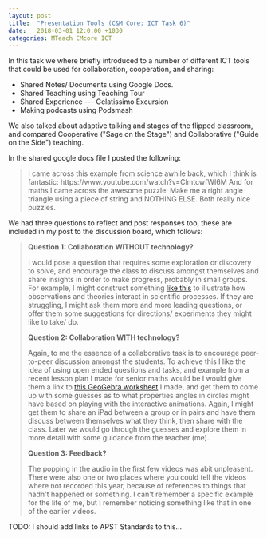 ```yaml
---
layout: post
title:  "Presentation Tools (C&M Core: ICT Task 6)"
date:   2018-03-01 12:0:00 +1030
categories: MTeach CMcore ICT
---
```


In this task we where briefly introduced to a number of different ICT tools that could be used for collaboration, cooperation, and sharing:
- Shared Notes/ Documents using Google Docs.
- Shared Teaching using Teaching Tour
- Shared Experience --- Gelatissimo Excursion
- Making podcasts using Podsmash

We also talked about adaptive talking and stages of the flipped classroom, and compared Cooperative ("Sage on the Stage") and Collaborative ("Guide on the Side") teaching.

In the shared google docs file I posted the following:

<blockquote markdown="1">
I came across this example from science awhile back, which I think is fantastic:
https://www.youtube.com/watch?v=ClmtcwfWI6M
And for maths I came across the awesome puzzle: Make me a right angle triangle using a piece of string and NOTHING ELSE. Both really nice puzzles.
</blockquote>

We had three questions to reflect and post responses too, these are included in my post to the discussion board, which follows:

<blockquote markdown="1">

**Question 1: Collaboration WITHOUT technology?**

I would pose a question that requires some exploration or discovery to solve, and encourage the class to discuss amongst themselves and share insights in order to make progress, probably in small groups. For example, I might construct something [like this](https://youtu.be/ClmtcwfWI6M) to illustrate how observations and theories interact in scientific processes. If they are struggling, I might ask them more and more leading questions, or offer them some suggestions for directions/ experiments they might like to take/ do. 

**Question 2: Collaboration WITH technology?**

Again, to me the essence of a collaborative task is to encourage peer-to-peer discussion amongst the students. To achieve this I like the idea of using open ended questions and tasks, and example from a recent lesson plan I made for senior maths would be I would give them a link to [this GeoGebra worksheet](https://ggbm.at/kpREkaRQ) I made, and get them to come up with some guesses as to what properties angles in circles might have based on playing with the interactive animations. Again, I might get them to share an iPad between a group or in pairs and have them discuss between themselves what they think, then share with the class. Later we would go through the guesses and explore them in more detail with some guidance from the teacher (me). 

**Question 3: Feedback?**

The popping in the audio in the first few videos was abit unpleasent. There were also one or two places where you could tell the videos where not recorded this year, because of references to things that hadn't happened or something. I can't remember a specific example for the life of me, but I remember noticing something like that in one of the earlier videos.

</blockquote>

TODO: I should add links to APST Standards to this...

